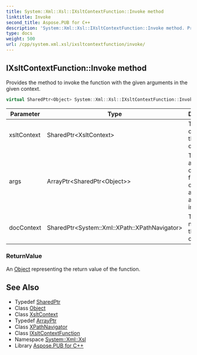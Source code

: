 ```yaml
---
title: System::Xml::Xsl::IXsltContextFunction::Invoke method
linktitle: Invoke
second_title: Aspose.PUB for C++
description: 'System::Xml::Xsl::IXsltContextFunction::Invoke method. Provides the method to invoke the function with the given arguments in the given context in C++.'
type: docs
weight: 500
url: /cpp/system.xml.xsl/ixsltcontextfunction/invoke/
---
```

## IXsltContextFunction::Invoke method


Provides the method to invoke the function with the given arguments in the given context.

```cpp
virtual SharedPtr<Object> System::Xml::Xsl::IXsltContextFunction::Invoke(SharedPtr<XsltContext> xsltContext, ArrayPtr<SharedPtr<Object>> args, SharedPtr<System::Xml::XPath::XPathNavigator> docContext)=0
```


| Parameter | Type | Description |
| --- | --- | --- |
| xsltContext | SharedPtr\<XsltContext\> | The XSLT context for the function call. |
| args | ArrayPtr\<SharedPtr\<Object\>\> | The arguments of the function call. Each argument is an element in the array. |
| docContext | SharedPtr\<System::Xml::XPath::XPathNavigator\> | The context node for the function call. |

### ReturnValue

An [Object](../../../system/object/) representing the return value of the function.

## See Also

* Typedef [SharedPtr](../../../system/sharedptr/)
* Class [Object](../../../system/object/)
* Class [XsltContext](../../xsltcontext/)
* Typedef [ArrayPtr](../../../system/arrayptr/)
* Class [XPathNavigator](../../../system.xml.xpath/xpathnavigator/)
* Class [IXsltContextFunction](../)
* Namespace [System::Xml::Xsl](../../)
* Library [Aspose.PUB for C++](../../../)
